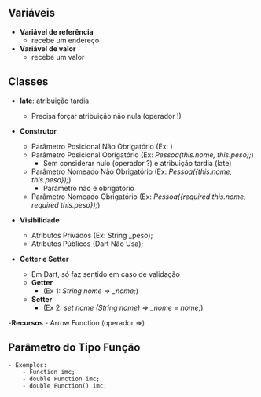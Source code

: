 ## Variáveis  
- **Variável de referência** 
    - recebe um endereço  
- **Variável de valor**  
    - recebe um valor

## Classes
- **late**: atribuição tardia
    - Precisa forçar atribuição não nula (operador !)
- **Construtor**
    - Parâmetro Posicional Não Obrigatório (Ex: )
    - Parâmetro Posicional Obrigatório (Ex: *Pessoa(this.nome, this.peso);*)
        - Sem considerar nulo (operador ?) e atribuição tardia (late)
    - Parâmetro Nomeado Não Obrigatório (Ex: *Pessoa({this.nome, this.peso});*)
        - Parâmetro não é obrigatório
    - Parâmetro Nomeado Obrigatório (Ex: *Pessoa({required this.nome, required this.peso});*)
- **Visibilidade**
    - Atributos Privados (Ex: String _peso);
    - Atributos Públicos (Dart Não Usa);

- **Getter e Setter**
    - Em Dart, só faz sentido em caso de validação
    - **Getter** 
        - (Ex 1: *String nome => _nome;*)
    - **Setter** 
        - (Ex 2: *set nome (String nome) => _nome = nome;*)

-**Recursos**
    - Arrow Function (operador =>)

## Parâmetro do Tipo Função
    - Exemplos:
        - Function imc;
        - double Function imc;
        - double Function() imc;
